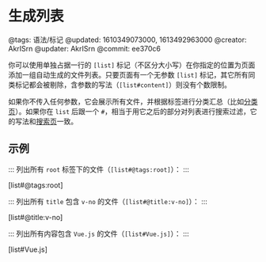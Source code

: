 # 生成列表

@tags: 语法/标记
@updated: 1610349073000, 1613492963000
@creator: AkrISrn
@updater: AkrISrn
@commit: ee370c6

你可以使用单独占据一行的 `[list]` 标记（不区分大小写）在你指定的位置为页面添加一组自动生成的文件列表。只要页面有一个无参数 `[list]` 标记，其它所有同类标记都会被剔除，含参数的写法（`[list#content]`）则没有个数限制。

如果你不传入任何参数，它会展示所有文件，并根据标签进行分类汇总（比如[分类页](/zh/categories.md "#")）。如果你在 `list` 后跟一个 `#`，相当于用它之后的部分对列表进行搜索过滤，它的写法和[搜索页](/zh/search.md "#")一致。

## 示例

:::
列出所有 `root` 标签下的文件（`[list#@tags:root]`）：
:::

[list#@tags:root]

:::
列出所有 `title` 包含 `v-no` 的文件（`[list#@title:v-no]`）：
:::

[list#@title:v-no]

:::
列出所有内容包含 `Vue.js` 的文件（`[list#Vue.js]`）：
:::

[list#Vue.js]
